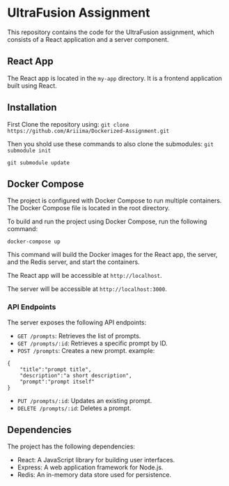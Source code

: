 # UltraFusion Assignment

This repository contains the code for the UltraFusion assignment, which consists of a React application and a server component.

## React App

The React app is located in the `my-app` directory. It is a frontend application built using React.

## Installation

First Clone the repository using:
```git clone https://github.com/Ariiima/Dockerized-Assignment.git```

Then you shold use these commands to also clone the submodules:
```git submodule init``` 

```git submodule update```

## Docker Compose

The project is configured with Docker Compose to run multiple containers. The Docker Compose file is located in the root directory.

To build and run the project using Docker Compose, run the following command:

```docker-compose up```


This command will build the Docker images for the React app, the server, and the Redis server, and start the containers.

The React app will be accessible at `http://localhost`.

The server will be accessible at `http://localhost:3000`.

### API Endpoints

The server exposes the following API endpoints:

- `GET /prompts`: Retrieves the list of prompts.
- `GET /prompts/:id`: Retrieves a specific prompt by ID.
- `POST /prompts`: Creates a new prompt.
example:
```
{
    "title":"prompt title",
    "description":"a short description",
    "prompt":"prompt itself"
}
```
- `PUT /prompts/:id`: Updates an existing prompt.
- `DELETE /prompts/:id`: Deletes a prompt.

## Dependencies

The project has the following dependencies:

- React: A JavaScript library for building user interfaces.
- Express: A web application framework for Node.js.
- Redis: An in-memory data store used for persistence.

